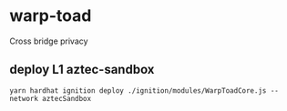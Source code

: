 # warp-toad
Cross bridge privacy


## deploy L1 aztec-sandbox
`yarn hardhat ignition deploy ./ignition/modules/WarpToadCore.js --network aztecSandbox`